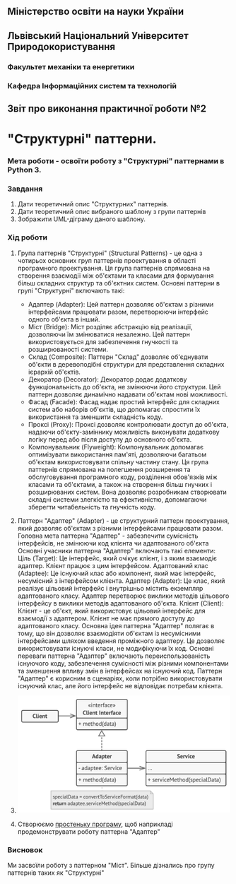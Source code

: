 ## Міністерство освіти на науки України
## Львівський Національний Університет Природокористування
### Факультет механіки та енергетики
### Кафедра Інформаційних систем та технологій

## Звіт про виконання практичної роботи №2
# "Структурні" паттерни.

### Мета роботи - освоїти роботу з "Структурні" паттернами в Python 3.

### Завдання
1. Дати теоретичний опис "Структурних" паттернів.
2. Дати теоретичний опис вибраного шаблону з групи паттернів
3. Зображити UML-діграму даного шаблону.


### Хід роботи
1. Група паттернів "Структурні" (Structural Patterns) - це одна з чотирьох основних груп паттернів проектування в області програмного проектування. Ця група паттернів спрямована на створення взаємодії між об'єктами та класами для формування більш складних структур та об'єктних систем.
Основні паттерни в групі "Структурні" включають такі:
    -	Адаптер (Adapter): Цей паттерн дозволяє об'єктам з різними інтерфейсами працювати разом, перетворюючи інтерфейс одного об'єкта в інший.
    -	Міст (Bridge): Міст розділяє абстракцію від реалізації, дозволяючи їм змінюватися незалежно. Цей паттерн використовується для забезпечення гнучкості та розширюваності системи.
    -	Склад (Composite): Паттерн "Склад" дозволяє об'єднувати об'єкти в деревоподібні структури для представлення складних ієрархій об'єктів.
    -	Декоратор (Decorator): Декоратор додає додаткову функціональність до об'єкта, не змінюючи його структури. Цей паттерн дозволяє динамічно надавати об'єктам нові можливості.
    -	Фасад (Facade): Фасад надає простий інтерфейс для складних систем або наборів об'єктів, що допомагає спростити їх використання та зменшити складність коду.
    -	Проксі (Proxy): Проксі дозволяє контролювати доступ до об'єкта, надаючи об'єкту-заміннику можливість виконувати додаткову логіку перед або після доступу до основного об'єкта.
    -	Компонувальник (Flyweight): Компонувальник допомагає оптимізувати використання пам'яті, дозволяючи багатьом об'єктам використовувати спільну частину стану.
Ця група паттернів спрямована на полегшення розширення та обслуговування програмного коду, розділення обов'язків між класами та об'єктами, а також на створення більш гнучких і розширюваних систем. Вона дозволяє розробникам створювати складні системи злегкістю та ефективністю, допомагаючи зберегти читабельність та гнучкість коду.

2. Паттерн "Адаптер" (Adapter) - це структурний паттерн проектування, який дозволяє об'єктам з різними інтерфейсами працювати разом. Головна мета паттерна "Адаптер" - забезпечити сумісність інтерфейсів, не змінюючи код клієнта чи адаптованого об'єкта
Основні учасники паттерна "Адаптер" включають такі елементи:
Ціль (Target): Це інтерфейс, який очікує клієнт, і з яким взаємодіє адаптер. Клієнт працює з цим інтерфейсом.
Адаптований клас (Adaptee): Це існуючий клас або компонент, який має інтерфейс, несумісний з інтерфейсом клієнта.
Адаптер (Adapter): Це клас, який реалізує цільовий інтерфейс і внутрішньо містить екземпляр адаптованого класу. Адаптер перетворює виклики методів цільового інтерфейсу в виклики методів адаптованого об'єкта.
Клієнт (Client): Клієнт - це об'єкт, який використовує цільовий інтерфейс для взаємодії з адаптером. Клієнт не має прямого доступу до адаптованого класу.
Основна ідея паттерна "Адаптер" полягає в тому, що він дозволяє взаємодіяти об'єктам із несумісними інтерфейсами шляхом введення проміжного адаптеру. Це дозволяє використовувати існуючі класи, не модифікуючи їх код.
Основні переваги паттерна "Адаптер" включають переиспользованість існуючого коду, забезпечення сумісності між різними компонентами та зменшення впливу змін в інтерфейсах на існуючий код. Паттерн "Адаптер" є корисним в сценаріях, коли потрібно використовувати існуючий клас, але його інтерфейс не відповідає потребам клієнта.

3. ![UML-діаграма паттерна "Адаптер"](image.png)
4. Створюємо [простеньку програму](./main.py), щоб наприкладі продемонструвати роботу паттерна "Адаптер" 

### Висновок
Ми засвоїли роботу з паттерном "Міст". Більше дізнались про групу паттернів таких як "Структурні"
